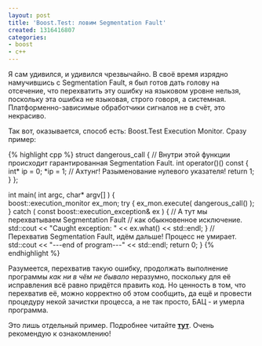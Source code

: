 ```yaml
---
layout: post
title: 'Boost.Test: ловим Segmentation Fault'
created: 1316416807
categories:
- boost
- c++
---
```

<!--break-->
Я сам удивился, и удивился чрезвычайно. В своё время изрядно намучившись с Segmentation Fault, я был готов дать голову на отсечение, что перехватить эту ошибку на языковом уровне нельзя, поскольку эта ошибка не языковая, строго говоря, а системная. Платформенно-зависимые обработчики сигналов не в счёт, это некрасиво.

Так вот, оказывается, способ есть: Boost.Test Execution Monitor. Сразу пример:

{% highlight cpp %}
struct dangerous_call {
    // Внутри этой функции происходит гарантированная Segmentation Fault.
    int operator()() const {
        int* ip = 0;
        *ip = 1;     // Ахтунг! Разыменование нулевого указателя!
        return 1;
    }
};

int main( int argc, char* argv[] ) {     
    boost::execution_monitor ex_mon;
    try {
        ex_mon.execute( dangerous_call() );
    } catch ( const boost::execution_exception& ex ) {
        // А тут мы перехватываем Segmentation Fault
        // как обыкновенное исключение.
        std::cout << "Caught exception: " << ex.what() << std::endl;
    }
    // Перехватив Segmentation Fault, идём дальше! Процесс не умирает.
    std::cout << "---end of program---" << std::endl;
    return 0;
}
{% endhighlight %}

Разумеется, перехватив такую ошибку, продолжать выполнение программы *как ни в чём не бывало* неразумно, поскольку для её исправления всё равно придётся править код. Но ценность в том, что перехватив её, можно корректно об этом сообщить, да ещё и провести процедуру некой зачистки процесса, а не так просто, БАЦ - и умерла программа.

Это лишь отдельный пример. Подробнее читайте **<a href="http://www.boost.org/doc/libs/1_47_0/libs/test/doc/html/execution-monitor.html">тут</a>**. Очень рекомендую к ознакомлению!

